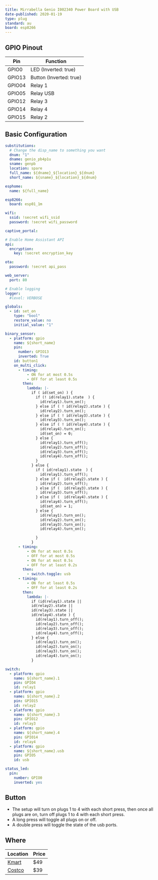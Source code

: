 ```yaml
---
title: Mirrabella Genio I002340 Power Board with USB
date-published: 2020-01-19
type: plug
standard: au
board: esp8266
---
```


## GPIO Pinout

| Pin    | Function                |
| ------ | ----------------------- |
| GPIO0  | LED (Inverted: true)    |
| GPIO13 | Button (Inverted: true) |
| GPIO04 | Relay 1                 |
| GPIO05 | Relay USB               |
| GPIO12 | Relay 3                 |
| GPIO14 | Relay 4                 |
| GPIO15 | Relay 2                 |

## Basic Configuration

```yaml
substitutions:
  # Change the disp_name to something you want
  dnum: "1"
  dname: genio_pb4p1u
  sname: genpb
  location: spare
  full_name: ${dname}_${location}_${dnum}
  short_name: ${sname}_${location}_${dnum}

esphome:
  name: ${full_name}

esp8266:
  board: esp01_1m

wifi:
  ssid: !secret wifi_ssid
  password: !secret wifi_password

captive_portal:

# Enable Home Assistant API
api:
  encryption:
    key: !secret encryption_key

ota:
  password: !secret api_pass

web_server:
  port: 80

# Enable logging
logger:
  #level: VERBOSE

globals:
  - id: set_on
    type: "bool"
    restore_value: no
    initial_value: "1"

binary_sensor:
  - platform: gpio
    name: ${short_name}
    pin:
      number: GPIO13
      inverted: True
    id: button1
    on_multi_click:
      - timing:
          - ON for at most 0.5s
          - OFF for at least 0.5s
        then:
          lambda: |-
            if ( id(set_on) ) {
              if (! id(relay1).state  ) {
                id(relay1).turn_on();
              } else if ( ! id(relay2).state ) {
                id(relay2).turn_on();
              } else if ( ! id(relay3).state ) {
                id(relay3).turn_on();
              } else if ( ! id(relay4).state ) {
                id(relay4).turn_on();
                id(set_on) = 0;
              } else {
                id(relay1).turn_off();
                id(relay2).turn_off();
                id(relay3).turn_off();
                id(relay4).turn_off();
              }
            } else {
              if ( id(relay1).state  ) {
                id(relay1).turn_off();
              } else if (  id(relay2).state ) {
                id(relay2).turn_off();
              } else if (  id(relay3).state ) {
                id(relay3).turn_off();
              } else if (  id(relay4).state ) {
                id(relay4).turn_off();
                id(set_on) = 1;
              } else {
                id(relay1).turn_on();
                id(relay2).turn_on();
                id(relay3).turn_on();
                id(relay4).turn_on();

              }
            }
      - timing:
          - ON for at most 0.5s
          - OFF for at most 0.5s
          - ON for at most 0.5s
          - OFF for at least 0.2s
        then:
          - switch.toggle: usb
      - timing:
          - ON for at least 0.5s
          - OFF for at least 0.2s
        then:
          lambda: |-
            if (id(relay1).state ||
            id(relay2).state ||
            id(relay3).state ||
            id(relay4).state ) {
              id(relay1).turn_off();
              id(relay2).turn_off();
              id(relay3).turn_off();
              id(relay4).turn_off();
            } else {
              id(relay1).turn_on();
              id(relay2).turn_on();
              id(relay3).turn_on();
              id(relay4).turn_on();
            }

switch:
  - platform: gpio
    name: ${short_name}.1
    pin: GPIO4
    id: relay1
  - platform: gpio
    name: ${short_name}.2
    pin: GPIO15
    id: relay2
  - platform: gpio
    name: ${short_name}.3
    pin: GPIO12
    id: relay3
  - platform: gpio
    name: ${short_name}.4
    pin: GPIO14
    id: relay4
  - platform: gpio
    name: ${short_name}.usb
    pin: GPIO5
    id: usb

status_led:
  pin:
    number: GPIO0
    inverted: yes
```

## Button

- The setup will turn on plugs 1 to 4 with each short press, then once all plugs are on, turn off plugs 1 to 4 with each
  short press.
- A long press will toggle all plugs on or off.
- A double press will toggle the state of the usb ports.

## Where

| Location                                                                                           | Price |
| -------------------------------------------------------------------------------------------------- | ----- |
| [Kmart](https://www.kmart.com.au/product/mirabella-genio-wi-fi-powerboard-with-usb-ports/2736803I) | $49   |
| [Costco](costco.com.au)                                                                            | $39   |
